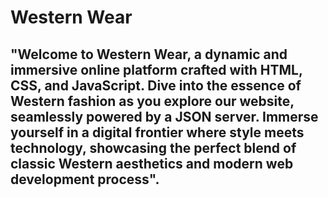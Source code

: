 # Western Wear
   ## "Welcome to Western Wear, a dynamic and immersive online platform crafted with HTML, CSS, and JavaScript. Dive into the essence of Western fashion as you explore our website, seamlessly powered by a JSON server. Immerse yourself in a digital frontier where style meets technology, showcasing the perfect blend of classic Western aesthetics and modern web development process".
